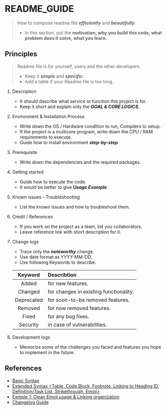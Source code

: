 # README_GUIDE

> How to compose readme file ***efficiently*** and ***beautifully***.
> 
> - In this section, put the **motivation, why you build this code, what problem does it solve, what you learn.**

## Principles

> Readme file is for yourself, users and the other developers.
> 
> - Keep it ***simple*** and ***specific***.
> - Add a table if your Readme file is too long.

1. Description
    - It should describe what service or function this project is for.
    - Keep it short and explain only the ***GOAL & CORE LOGICS***.

2. Environment & Installation Process
    - Write down the OS / Hardware condition to run, Compilers to setup.
    - If the project is a multicore program, write down the CPU / RAM requirements to execute.
    - Guide how to install environment ***step-by-step***.

3. Prerequisite
    - Write down the dependencies and the required packages.

4. Getting started
    - Guide how to execute the code.
    - It would be better to give ***Usage Example***.
    
5. Known issues - Troubleshooting
    - List the known issues and how to troubleshoot them.

6. Credit / References
    - If you work on the project as a team, list you collaborators.
    - Leave reference link with short description for it.

7. Change logs
    - Trace only the ***noteworthy*** change.
    - Use date format as YYYY-MM-DD.
    - Use following Keywords to describe.
    
    | **Keyword**   | **Describtion**                       |
    | :-----------: | :------------------------------------ |
    | Added         | for new features.                     |
    | Changed       | for changes in existing functionality.|
    | Deprecated    | for soon-to-be removed features.      |
    | Removed       | for now removed features.             |
    | Fixed         | for any bug fixes.                    |
    | Security      | in case of vulnerabilities.           |

8. Development logs
    - Memorize some of the challenges you faced and features you hope to implement in the future.


## References

- [Basic Syntax][1]
- [Extended Syntax <Table, Code Block, Footnote, Linking to Heading ID, Definition/Task List, Strikethrough, Emoji>][2]
- [Exmple 1: Clean Emoji usage & Linking organization][3]
- [Changelog Guide][4]

[1]: https://www.markdownguide.org/basic-syntax/
[2]: https://www.markdownguide.org/extended-syntax/
[3]: https://github.com/llefranc/42_ft_containers/blob/main/README.md
[4]: https://keepachangelog.com/en/1.0.0/
